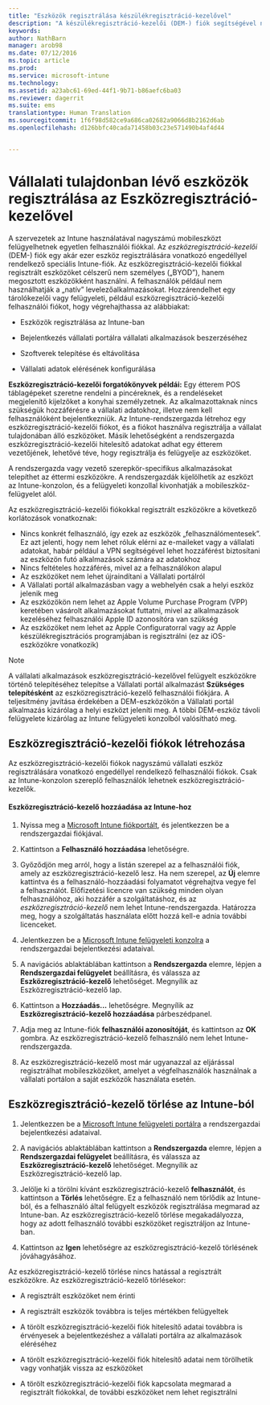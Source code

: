```yaml
---
title: "Eszközök regisztrálása készülékregisztráció-kezelővel"
description: "A készülékregisztráció-kezelői (DEM-) fiók segítségével nagy számú megosztott, vállalati tulajdonban lévő, egy felhasználói fiókkal rendelkező mobileszköz kezelhető."
keywords: 
author: NathBarn
manager: arob98
ms.date: 07/12/2016
ms.topic: article
ms.prod: 
ms.service: microsoft-intune
ms.technology: 
ms.assetid: a23abc61-69ed-44f1-9b71-b86aefc6ba03
ms.reviewer: dagerrit
ms.suite: ems
translationtype: Human Translation
ms.sourcegitcommit: 1f6f98d582ce9a686ca02682a9066d8b2162d6ab
ms.openlocfilehash: d126bbfc40cada71458b03c23e571490b4af4d44


---
```



# Vállalati tulajdonban lévő eszközök regisztrálása az Eszközregisztráció-kezelővel
A szervezetek az Intune használatával nagyszámú mobileszközt felügyelhetnek egyetlen felhasználói fiókkal. Az *eszközregisztráció-kezelői* (DEM-) fiók egy akár ezer eszköz regisztrálására vonatkozó engedéllyel rendelkező speciális Intune-fiók. Az eszközregisztráció-kezelői fiókkal regisztrált eszközöket célszerű nem személyes („BYOD”), hanem megosztott eszközökként használni. A felhasználók például nem használhatják a „natív” levelezőalkalmazásokat. Hozzárendelhet egy tárolókezelői vagy felügyeleti, például eszközregisztráció-kezelői felhasználói fiókot, hogy végrehajthassa az alábbiakat:

-   Eszközök regisztrálása az Intune-ban

-   Bejelentkezés vállalati portálra vállalati alkalmazások beszerzéséhez

-   Szoftverek telepítése és eltávolítása

-   Vállalati adatok elérésének konfigurálása


**Eszközregisztráció-kezelői forgatókönyvek példái:** Egy étterem POS táblagépeket szeretne rendelni a pincéreknek, és a rendeléseket megjelenítő kijelzőket a konyhai személyzetnek. Az alkalmazottaknak nincs szükségük hozzáférésre a vállalati adatokhoz, illetve nem kell felhasználóként bejelentkezniük. Az Intune-rendszergazda létrehoz egy eszközregisztráció-kezelői fiókot, és a fiókot használva regisztrálja a vállalat tulajdonában álló eszközöket. Másik lehetőségként a rendszergazda eszközregisztráció-kezelői hitelesítő adatokat adhat egy étterem vezetőjének, lehetővé téve, hogy regisztrálja és felügyelje az eszközöket.

A rendszergazda vagy vezető szerepkör-specifikus alkalmazásokat telepíthet az éttermi eszközökre. A rendszergazdák kijelölhetik az eszközt az Intune-konzolon, és a felügyeleti konzollal kivonhatják a mobileszköz-felügyelet alól.

Az eszközregisztráció-kezelői fiókokkal regisztrált eszközökre a következő korlátozások vonatkoznak:
  - Nincs konkrét felhasználó, így ezek az eszközök „felhasználómentesek”. Ez azt jelenti, hogy nem lehet róluk elérni az e-maileket vagy a vállalati adatokat, habár például a VPN segítségével lehet hozzáférést biztosítani az eszközön futó alkalmazások számára az adatokhoz
  - Nincs feltételes hozzáférés, mivel az a felhasználókon alapul
  - Az eszközöket nem lehet újraindítani a Vállalati portálról
  - A Vállalati portál alkalmazásban vagy a webhelyén csak a helyi eszköz jelenik meg
  - Az eszközökön nem lehet az Apple Volume Purchase Program (VPP) keretében vásárolt alkalmazásokat futtatni, mivel az alkalmazások kezeléséhez felhasználói Apple ID azonosítóra van szükség
  - Az eszközöket nem lehet az Apple Configuratorral vagy az Apple készülékregisztrációs programjában is regisztrálni (ez az iOS-eszközökre vonatkozik)

> [!NOTE]
> A vállalati alkalmazások eszközregisztráció-kezelővel felügyelt eszközökre történő telepítéséhez telepítse a Vállalati portál alkalmazást **Szükséges telepítésként** az eszközregisztráció-kezelő felhasználói fiókjára.
> A teljesítmény javítása érdekében a DEM-eszközökön a Vállalati portál alkalmazás kizárólag a helyi eszközt jeleníti meg. A többi DEM-eszköz távoli felügyelete kizárólag az Intune felügyeleti konzolból valósítható meg.

## Eszközregisztráció-kezelői fiókok létrehozása
Az eszközregisztráció-kezelői fiókok nagyszámú vállalati eszköz regisztrálására vonatkozó engedéllyel rendelkező felhasználói fiókok. Csak az Intune-konzolon szereplő felhasználók lehetnek eszközregisztráció-kezelők.

#### Eszközregisztráció-kezelő hozzáadása az Intune-hoz

1.  Nyissa meg a [Microsoft Intune fiókportált](http://go.microsoft.com/fwlink/?LinkId=698854), és jelentkezzen be a rendszergazdai fiókjával.

2.  Kattintson a **Felhasználó hozzáadása** lehetőségre.

3.  Győződjön meg arról, hogy a listán szerepel az a felhasználói fiók, amely az eszközregisztráció-kezelő lesz. Ha nem szerepel, az **Új** elemre kattintva és a felhasználó-hozzáadási folyamatot végrehajtva vegye fel a felhasználót. Előfizetési licencre van szükség minden olyan felhasználóhoz, aki hozzáfér a szolgáltatáshoz, és az *eszközregisztráció-kezelő* nem lehet Intune-rendszergazda. Határozza meg, hogy a szolgáltatás használata előtt hozzá kell-e adnia további licenceket.

4.  Jelentkezzen be a [Microsoft Intune felügyeleti konzolra](http://manage.microsoft.com) a rendszergazdai bejelentkezési adataival.

5.  A navigációs ablaktáblában kattintson a **Rendszergazda** elemre, lépjen a **Rendszergazdai felügyelet** beállításra, és válassza az **Eszközregisztráció-kezelő** lehetőséget. Megnyílik az Eszközregisztráció-kezelő lap.

6.  Kattintson a **Hozzáadás...** lehetőségre. Megnyílik az **Eszközregisztráció-kezelő hozzáadása** párbeszédpanel.

7.  Adja meg az Intune-fiók **felhasználói azonosítóját**, és kattintson az **OK** gombra. Az eszközregisztráció-kezelő felhasználó nem lehet Intune-rendszergazda.

8.  Az eszközregisztráció-kezelő most már ugyanazzal az eljárással regisztrálhat mobileszközöket, amelyet a végfelhasználók használnak a vállalati portálon a saját eszközök használata esetén.

## Eszközregisztráció-kezelő törlése az Intune-ból

1.  Jelentkezzen be a [Microsoft Intune felügyeleti portálra](http://manage.microsoft.com) a rendszergazdai bejelentkezési adataival.

2.  A navigációs ablaktáblában kattintson a **Rendszergazda** elemre, lépjen a **Rendszergazdai felügyelet** beállításra, és válassza az **Eszközregisztráció-kezelő** lehetőséget. Megnyílik az Eszközregisztráció-kezelő lap.

3.  Jelölje ki a törölni kívánt eszközregisztráció-kezelő **felhasználót**, és kattintson a **Törlés** lehetőségre. Ez a felhasználó nem törlődik az Intune-ból, és a felhasználó által felügyelt eszközök regisztrálása megmarad az Intune-ban. Az eszközregisztráció-kezelő törlése megakadályozza, hogy az adott felhasználó további eszközöket regisztráljon az Intune-ban.

4.  Kattintson az **Igen** lehetőségre az eszközregisztráció-kezelő törlésének jóváhagyásához.

Az eszközregisztráció-kezelő törlése nincs hatással a regisztrált eszközökre. Az eszközregisztráció-kezelő törlésekor:

-   A regisztrált eszközöket nem érinti

-   A regisztrált eszközök továbbra is teljes mértékben felügyeltek

-   A törölt eszközregisztráció-kezelői fiók hitelesítő adatai továbbra is érvényesek a bejelentkezéshez a vállalati portálra az alkalmazások eléréséhez

-   A törölt eszközregisztráció-kezelői fiók hitelesítő adatai nem törölhetik vagy vonhatják vissza az eszközöket

-   A törölt eszközregisztráció-kezelői fiók kapcsolata megmarad a regisztrált fiókokkal, de további eszközöket nem lehet regisztrálni



<!--HONumber=Jul16_HO4-->


